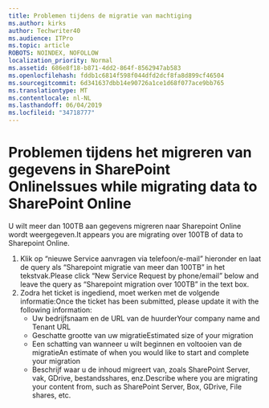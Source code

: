 ```yaml
---
title: Problemen tijdens de migratie van machtiging
ms.author: kirks
author: Techwriter40
ms.audience: ITPro
ms.topic: article
ROBOTS: NOINDEX, NOFOLLOW
localization_priority: Normal
ms.assetid: 686e8f18-b871-4dd2-864f-8562947ab583
ms.openlocfilehash: fddb1c6814f598f044dfd2dcf8fa8d899cf46504
ms.sourcegitcommit: 6d341637dbb14e90726a1ce1d68f077ace9bb765
ms.translationtype: MT
ms.contentlocale: nl-NL
ms.lasthandoff: 06/04/2019
ms.locfileid: "34718777"
---
```

# <a name="issues-while-migrating-data-to-sharepoint-online"></a><span data-ttu-id="45ad4-102">Problemen tijdens het migreren van gegevens in SharePoint Online</span><span class="sxs-lookup"><span data-stu-id="45ad4-102">Issues while migrating data to SharePoint Online</span></span>

<p><span data-ttu-id="45ad4-103">U wilt meer dan 100TB aan gegevens migreren naar Sharepoint Online wordt weergegeven.</span><span class="sxs-lookup"><span data-stu-id="45ad4-103">It appears you are migrating over 100TB of data to Sharepoint Online.</span></span></p> <ol> <li><span data-ttu-id="45ad4-104">Klik op &ldquo;nieuwe Service aanvragen via telefoon/e-mail&rdquo; hieronder en laat de query als &ldquo;Sharepoint migratie van meer dan 100TB&rdquo; in het tekstvak.</span><span class="sxs-lookup"><span data-stu-id="45ad4-104">Please click &ldquo;New Service Request by phone/email&rdquo; below and leave the query as &ldquo;Sharepoint migration over 100TB&rdquo; in the text box.</span></span></li> <li><span data-ttu-id="45ad4-105">Zodra het ticket is ingediend, moet werken met de volgende informatie:</span><span class="sxs-lookup"><span data-stu-id="45ad4-105">Once the ticket has been submitted, please update it with the following information:</span></span> <ul> <li><span data-ttu-id="45ad4-106">Uw bedrijfsnaam en de URL van de huurder</span><span class="sxs-lookup"><span data-stu-id="45ad4-106">Your company name and Tenant URL</span></span></li> <li><span data-ttu-id="45ad4-107">Geschatte grootte van uw migratie</span><span class="sxs-lookup"><span data-stu-id="45ad4-107">Estimated size of your migration</span></span></li> <li><span data-ttu-id="45ad4-108">Een schatting van wanneer u wilt beginnen en voltooien van de migratie</span><span class="sxs-lookup"><span data-stu-id="45ad4-108">An estimate of when you would like to start and complete your migration</span></span></li> <li><span data-ttu-id="45ad4-109">Beschrijf waar u de inhoud migreert van, zoals SharePoint Server, vak, GDrive, bestandsshares, enz.</span><span class="sxs-lookup"><span data-stu-id="45ad4-109">Describe where you are migrating your content from, such as SharePoint Server, Box, GDrive, File shares, etc.</span></span></li> </ul> </li> </ol>


  


